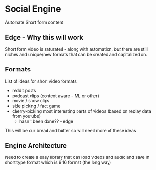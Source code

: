 # Social Engine
Automate Short form content

## Edge - Why this will work
Short form video is saturated - along with automation, *but* there are still niches and unique/new formats that can be created and capitalized on.

## Formats

List of ideas for short video formats
- reddit posts
- podcast clips (context aware - ML or other)
- movie / show clips
- side picking / fact game
- cherry-picking most interesting parts of videos (based on replay data from youtube)
    - hasn't been done?? - edge

This will be our bread and butter so will need more of these ideas

## Engine Architecture

Need to create a easy library that can load videos and audio and save in short type format which is 9:16 format (the long way)

